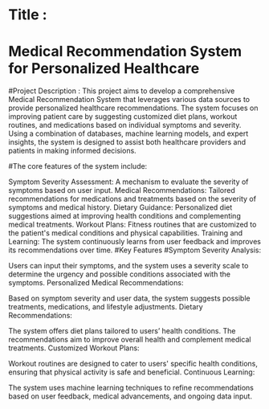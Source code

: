 # Title :
# Medical Recommendation System for Personalized Healthcare


#Project Description :
This project aims to develop a comprehensive Medical Recommendation System that leverages various data sources to provide personalized healthcare recommendations. The system focuses on improving patient care by suggesting customized diet plans, workout routines, and medications based on individual symptoms and severity. Using a combination of databases, machine learning models, and expert insights, the system is designed to assist both healthcare providers and patients in making informed decisions.

#The core features of the system include:

Symptom Severity Assessment: A mechanism to evaluate the severity of symptoms based on user input.
Medical Recommendations: Tailored recommendations for medications and treatments based on the severity of symptoms and medical history.
Dietary Guidance: Personalized diet suggestions aimed at improving health conditions and complementing medical treatments.
Workout Plans: Fitness routines that are customized to the patient's medical conditions and physical capabilities.
Training and Learning: The system continuously learns from user feedback and improves its recommendations over time.
#Key Features
#Symptom Severity Analysis:

Users can input their symptoms, and the system uses a severity scale to determine the urgency and possible conditions associated with the symptoms.
Personalized Medical Recommendations:

Based on symptom severity and user data, the system suggests possible treatments, medications, and lifestyle adjustments.
Dietary Recommendations:

The system offers diet plans tailored to users’ health conditions. The recommendations aim to improve overall health and complement medical treatments.
Customized Workout Plans:

Workout routines are designed to cater to users' specific health conditions, ensuring that physical activity is safe and beneficial.
Continuous Learning:

The system uses machine learning techniques to refine recommendations based on user feedback, medical advancements, and ongoing data input.
